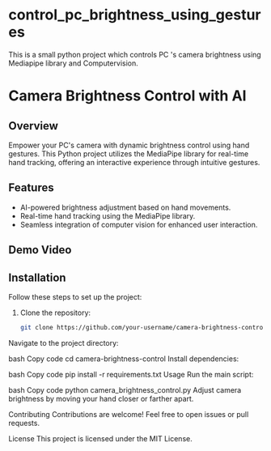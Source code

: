 # control_pc_brightness_using_gestures
This is a small python project which controls PC 's camera brightness using Mediapipe library and Computervision.
# Camera Brightness Control with AI



## Overview

Empower your PC's camera with dynamic brightness control using hand gestures. This Python project utilizes the MediaPipe library for real-time hand tracking, offering an interactive experience through intuitive gestures.

## Features

- AI-powered brightness adjustment based on hand movements.
- Real-time hand tracking using the MediaPipe library.
- Seamless integration of computer vision for enhanced user interaction.

## Demo Video



## Installation

Follow these steps to set up the project:

1. Clone the repository:
   ```bash
   git clone https://github.com/your-username/camera-brightness-control.git
Navigate to the project directory:

bash
Copy code
cd camera-brightness-control
Install dependencies:

bash
Copy code
pip install -r requirements.txt
Usage
Run the main script:

bash
Copy code
python camera_brightness_control.py
Adjust camera brightness by moving your hand closer or farther apart.

Contributing
Contributions are welcome! Feel free to open issues or pull requests.

License
This project is licensed under the MIT License.
